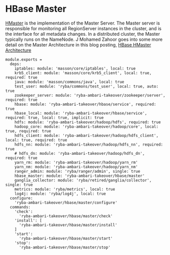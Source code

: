 
# HBase Master

[HMaster](http://hbase.apache.org/book.html#_master) is the implementation of the Master Server.
The Master server is responsible for monitoring all RegionServer instances in the cluster, and is the interface for all metadata changes.
In a distributed cluster, the Master typically runs on the NameNode.
J Mohamed Zahoor goes into some more detail on the Master Architecture in this blog posting, [HBase HMaster Architecture](http://blog.zahoor.in/2012/08/hbase-hmaster-architecture/)

    module.exports =
      deps:
        iptables: module: 'masson/core/iptables', local: true
        krb5_client: module: 'masson/core/krb5_client', local: true, required: true
        java: module: 'masson/commons/java', local: true
        test_user: module: 'ryba/commons/test_user', local: true, auto: true
        zookeeper_server: module: 'ryba-ambari-takeover/zookeeper/server', required: true
        hbase: module: 'ryba-ambari-takeover/hbase/service', required: true
        hbase_local: module: 'ryba-ambari-takeover/hbase/service', required: true, local: true, implicit: true
        hdfs: module: 'ryba-ambari-takeover/hadoop/hdfs', required: true
        hadoop_core: module: 'ryba-ambari-takeover/hadoop/core', local: true, required: true
        hdfs_client: module: 'ryba-ambari-takeover/hadoop/hdfs_client', local: true, required: true
        hdfs_nn: module: 'ryba-ambari-takeover/hadoop/hdfs_nn', required: true
        # hdfs_dn: module: 'ryba-ambari-takeover/hadoop/hdfs_dn', required: true
        yarn_rm: module: 'ryba-ambari-takeover/hadoop/yarn_rm'
        yarn_nm: module: 'ryba-ambari-takeover/hadoop/yarn_nm'
        ranger_admin: module: 'ryba/ranger/admin', single: true
        hbase_master: module: 'ryba-ambari-takeover/hbase/master'
        ganglia_collector: module: 'ryba/retired/ganglia/collector', single: true
        metrics: module: 'ryba/metrics', local: true
        log4j: module: 'ryba/log4j', local: true
      configure:
        'ryba-ambari-takeover/hbase/master/configure'
      commands:
        'check':
          'ryba-ambari-takeover/hbase/master/check'
        'install': [
          'ryba-ambari-takeover/hbase/master/install'
        ]
        'start':
          'ryba-ambari-takeover/hbase/master/start'
        'stop':
          'ryba-ambari-takeover/hbase/master/stop'
